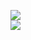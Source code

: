 [![](https://img.shields.io/badge/Made%20With-Github%20Spray-lightgrey.svg?style=for-the-badge&logo=github)](https://github.com/Annihil/github-spray#11243)  
[![](https://i.imgur.com/2DrTn0Z.gif)](https://github.com/Annihil/github-spray)